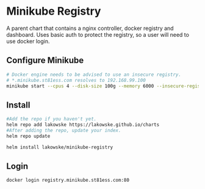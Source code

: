 # Minikube Registry

A parent chart that contains a nginx controller, docker registry and
dashboard.  Uses basic auth to protect the registry, so a user will
need to use docker login.

## Configure Minikube

```bash
# Docker engine needs to be advised to use an insecure registry.
# *.minikube.st81ess.com resolves to 192.168.99.100
minikube start --cpus 4 --disk-size 100g --memory 6000 --insecure-registry registry.minikube.st81ess.com:80
```

## Install

```bash
#Add the repo if you haven't yet.
helm repo add lakowske https://lakowske.github.io/charts
#After adding the repo, update your index.
helm repo update

helm install lakowske/minikube-registry
```

## Login

```bash
docker login registry.minikube.st81ess.com:80
```

